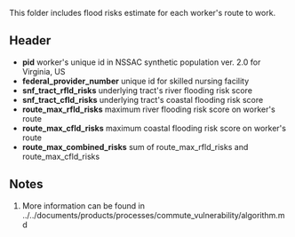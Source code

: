 This folder includes flood risks estimate for each worker's route to work.

## Header

- **pid** worker's unique id in NSSAC synthetic population ver. 2.0 for Virginia, US
- **federal\_provider\_number** unique id for skilled nursing facility
- **snf\_tract\_rfld\_risks** underlying tract's river flooding risk score
- **snf\_tract\_cfld\_risks** underlying tract's coastal flooding risk score
- **route\_max\_rfld\_risks** maximum river flooding risk score on worker's route
- **route\_max\_cfld\_risks** maximum coastal flooding risk score on worker's route
- **route\_max\_combined\_risks** sum of route\_max\_rfld\_risks and route\_max\_cfld\_risks


## Notes

1. More information can be found in ../../documents/products/processes/commute\_vulnerability/algorithm.md
